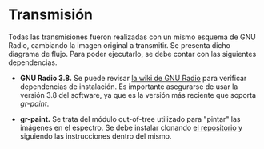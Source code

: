 # Transmisión
Todas las transmisiones fueron realizadas con un mismo esquema de GNU Radio, cambiando la imagen original a transmitir. Se presenta dicho diagrama de flujo. Para poder ejecutarlo, se debe contar con las siguientes dependencias.

- **GNU Radio 3.8.** Se puede revisar [la wiki de GNU Radio](https://wiki.gnuradio.org/index.php/UbuntuInstall) para verificar dependencias de instalación. Es importante asegurarse de usar la versión 3.8 del software, ya que es la versión más reciente que soporta _gr-paint_.

- **gr-paint.** Se trata del módulo out-of-tree utilizado para "pintar" las imágenes en el espectro. Se debe instalar clonando [el repositorio](https://github.com/drmpeg/gr-paint) y siguiendo las instrucciones dentro del mismo.

